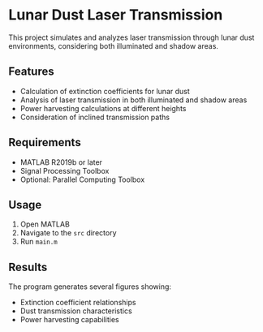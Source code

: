 # Lunar Dust Laser Transmission

This project simulates and analyzes laser transmission through lunar dust environments, considering both illuminated and shadow areas.

## Features
- Calculation of extinction coefficients for lunar dust
- Analysis of laser transmission in both illuminated and shadow areas
- Power harvesting calculations at different heights
- Consideration of inclined transmission paths

## Requirements
- MATLAB R2019b or later
- Signal Processing Toolbox
- Optional: Parallel Computing Toolbox

## Usage
1. Open MATLAB
2. Navigate to the `src` directory
3. Run `main.m`

## Results
The program generates several figures showing:
- Extinction coefficient relationships
- Dust transmission characteristics
- Power harvesting capabilities